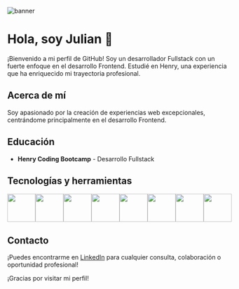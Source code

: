 ![banner](https://semidotinfotech.com/web/images/frontend_banner.jpg)

# Hola, soy Julian 👋

¡Bienvenido a mi perfil de GitHub! Soy un desarrollador Fullstack con un fuerte enfoque en el desarrollo Frontend. Estudié en Henry, una experiencia que ha enriquecido mi trayectoria profesional.

## Acerca de mí
Soy apasionado por la creación de experiencias web excepcionales, centrándome principalmente en el desarrollo Frontend.

## Educación
- **Henry Coding Bootcamp** - Desarrollo Fullstack

## Tecnologías y herramientas
<div style="display: flex; justify-content: space-around; align-items: center;">
  <img height="64px" src="https://cdn.icon-icons.com/icons2/2107/PNG/512/file_type_js_official_icon_130509.png">
  <img height="64px" src="https://cdn.icon-icons.com/icons2/2107/PNG/512/file_type_html_icon_130541.png">
  <img height="64px" src="https://cdn.icon-icons.com/icons2/2107/PNG/512/file_type_css_icon_130661.png">
  <img height="64px" src="https://cdn.icon-icons.com/icons2/2415/PNG/512/react_original_logo_icon_146374.png">
  <img height="64px" src="https://cdn.icon-icons.com/icons2/2415/PNG/512/redux_original_logo_icon_146365.png">
  <img height="64px" src="https://cdn.icon-icons.com/icons2/2107/PNG/512/file_type_node_icon_130301.png">
  <img height="64px" src="https://cdn.icon-icons.com/icons2/2415/PNG/512/postgresql_plain_logo_icon_146389.png">
  <img height="64px" src="https://cdn.icon-icons.com/icons2/2415/PNG/512/sequelize_original_logo_icon_146348.png">  
</div>

## Contacto
¡Puedes encontrarme en [LinkedIn](https://www.linkedin.com/in/julian-casta%C3%B1o-a-264a89278/) para cualquier consulta, colaboración o oportunidad profesional!

¡Gracias por visitar mi perfil!
